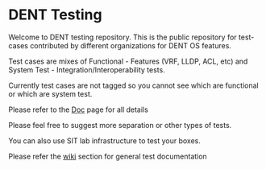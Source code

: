 # DENT Testing

Welcome to DENT testing repository. This is the public repository for test-cases contributed by different organizations for DENT OS features.

Test cases are mixes of Functional - Features (VRF, LLDP, ACL, etc) and System Test - Integration/Interoperability tests.

Currently test cases are not tagged so you cannot see which are functional or which are system test.

Please refer to the [Doc](https://github.com/dentproject/testing/tree/master/docs) page for all details

Please feel free to suggest more separation or other types of tests.

You can also use SIT lab infrastructure to test your boxes.

Please refer the [wiki](https://github.com/dentproject/testing/wiki) section for general test documentation
